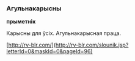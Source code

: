 ### Агульнакарысны
**прыметнік**

Карысны для ўсіх. Агульнакарысная праца.

<a rel="author">[http://rv-blr.com/](http://rv-blr.com/slounik.jsp?letterId=0&maskId=0&pageId=96)</a>
